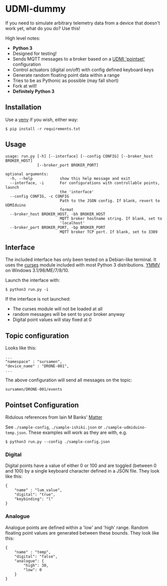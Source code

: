 # UDMI-dummy

If you need to simulate arbitrary telemetry data from a device that doesn't work yet, what do you do? Use this!

High level notes:  
  
- **Python 3**
- Designed for testing!
- Sends MQTT messages to a broker based on a [UDMI 'pointset'](https://github.com/faucetsdn/daq/blob/master/schemas/udmi/pointset.tests/example.json) configuration
- Control actuators (digital on/off) with config defined keyboard keys
- Generate random floating point data within a range
- Tries to be as Pythonic as possible (may fall short)
- Fork at will!
- **Definitely Python 3**

## Installation

Use a [venv](https://docs.python.org/3/library/venv.html) if you wish, either way:

```
$ pip install -r requirements.txt
```

## Usage

```
usage: run.py [-h] [--interface] [--config CONFIG] [--broker_host BROKER_HOST]
              [--broker_port BROKER_PORT]

optional arguments:
  -h, --help            show this help message and exit
  --interface, -i       For configurations with controllable points, launch
                        the 'interface'
  --config CONFIG, -c CONFIG
                        Path to the JSON config. If blank, revert to UDMIduino
                        format
  --broker_host BROKER_HOST, -bh BROKER_HOST
                        MQTT broker hostname string. If blank, set to
                        'localhost'
  --broker_port BROKER_PORT, -bp BROKER_PORT
                        MQTT broker TCP port. If blank, set to 3389
```

## Interface

The included interface has only been tested on a Debian-like terminal. It uses the [curses](https://docs.python.org/3/howto/curses.html) module included with most Python 3 distributions. [YMMV](https://lmgtfy.com/?q=python+3+curses+on+windows) on Windows 3.1/98/ME/7/8/10.

Launch the interface with:

```
$ python3 run.py -i
```

If the interface is not launched: 

- The curses module will not be loaded at all
- random messages will be sent to your broker anyway 
- Digital point values will stay fixed at 0

## Topic configuration

Looks like this:

```
...
"namespace" : "sursamen",
"device_name" : "DRONE-001",
...
```

The above configuration will send all messages on the topic:

```
sursamen/DRONE-001/events
```

## Pointset Configuration

Ridulous references from Iain M Banks' [Matter](https://en.wikipedia.org/wiki/Matter_(novel))  
  
See `./sample-config`, `./sample-ishiki.json` or `./sample-udmiduino-temp.json`. These examples will work as they are with, e.g.

```
$ python3 run.py --config ./sample-config.json
```

### Digital

Digital points have a value of either 0 or 100 and are toggled (between 0 and 100) by a single keyboard character defined in a JSON file. They look like this:

```
{
    "name" : "lum_value",
    "digital": "true",
    "keybinding": "l"
}
```

### Analogue

Analogue points are defined within a 'low' and 'high' range. Random floating point values are generated between these bounds. They look like this:

```
{
    "name" : "temp",
    "digital": "false",
    "analogue": {
        "high": 30,
        "low": 0
    }
}
```